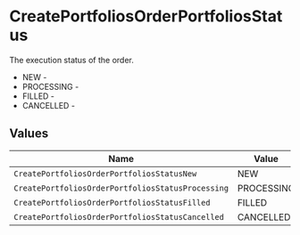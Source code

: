 # CreatePortfoliosOrderPortfoliosStatus

The execution status of the order.
* NEW - 
* PROCESSING - 
* FILLED - 
* CANCELLED - 


## Values

| Name                                              | Value                                             |
| ------------------------------------------------- | ------------------------------------------------- |
| `CreatePortfoliosOrderPortfoliosStatusNew`        | NEW                                               |
| `CreatePortfoliosOrderPortfoliosStatusProcessing` | PROCESSING                                        |
| `CreatePortfoliosOrderPortfoliosStatusFilled`     | FILLED                                            |
| `CreatePortfoliosOrderPortfoliosStatusCancelled`  | CANCELLED                                         |